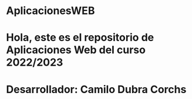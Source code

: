 # AplicacionesWEB
# Hola, este es el repositorio de Aplicaciones Web del curso 2022/2023
# Desarrollador: Camilo Dubra Corchs
